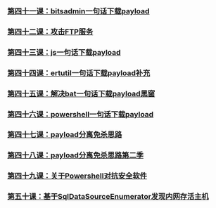 
### [第四十一课：bitsadmin一句话下载payload](../Chapter1/41_bitsadmin一句话下载payload.md)  
### [第四十二课：攻击FTP服务](../Chapter1/42_攻击FTP服务.md)  
### [第四十三课：js一句话下载payload](../Chapter1/43_js一句话下载payload.md)  
### [第四十四课：ertutil一句话下载payload补充](../Chapter1/44_ertutil一句话下载payload补充.md)  
### [第四十五课：解决bat一句话下载payload黑窗](../Chapter1/45_解决bat一句话下载payload黑窗.md)  
### [第四十六课：powershell一句话下载payload](../Chapter1/46_powershell一句话下载payload.md)  
### [第四十七课：payload分离免杀思路](../Chapter1/47_payload分离免杀思路.md)  
### [第四十八课：payload分离免杀思路第二季](../Chapter1/48_payload分离免杀思路第二季.md)  
### [第四十九课：关于Powershell对抗安全软件](../Chapter1/49_关于Powershell对抗安全软件.md)  
### [第五十课：基于SqlDataSourceEnumerator发现内网存活主机](../Chapter1/50_基于SqlDataSourceEnumerator发现内网存活主机.md)
